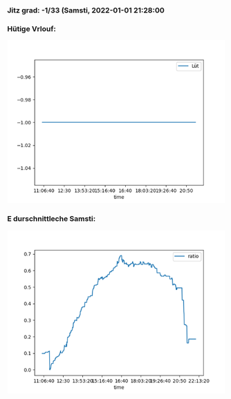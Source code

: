 ### Jitz grad: -1/33 (Samsti, 2022-01-01 21:28:00

### Hütige Vrlouf:
![Graph](Today.png)

### E durschnittleche Samsti:
![Graph](Samsti.png)